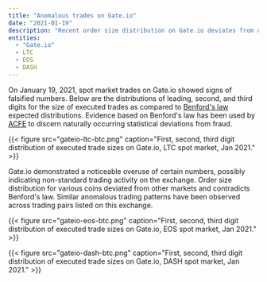 ```yaml
---
title: "Anomalous trades on Gate.io"
date: "2021-01-19"
description: "Recent order size distribution on Gate.io deviates from other markets and contradicts Benford's law."
entities:
  - "Gate.io"
  - LTC
  - EOS
  - DASH
---
```


On January 19, 2021, spot market trades on Gate.io showed signs of falsified numbers. Below are the distributions of leading, second, and third digits for the size of executed trades as compared to [Benford's law](https://en.wikipedia.org/wiki/Benford%27s_law) expected distributions. Evidence based on Benford's law has been used by [ACFE](https://www.acfe.com/uploadedFiles/Shared_Content/Products/Self-Study_CPE/UsingBenfordsLaw_2018_final_extract.pdf) to discern naturally occurring statistical deviations from fraud.

{{< figure src="gateio-ltc-btc.png" caption="First, second, third digit distribution of executed trade sizes on Gate.io, LTC spot market, Jan 2021." >}}

Gate.io demonstrated a noticeable overuse of certain numbers, possibly indicating non-standard trading activity on the exchange. Order size distribution for various coins deviated from other markets and contradicts Benford's law. Similar anomalous trading patterns have been observed across trading pairs listed on this exchange.

{{< figure src="gateio-eos-btc.png" caption="First, second, third digit distribution of executed trade sizes on Gate.io, EOS spot market, Jan 2021." >}}

{{< figure src="gateio-dash-btc.png" caption="First, second, third digit distribution of executed trade sizes on Gate.io, DASH spot market, Jan 2021." >}}
